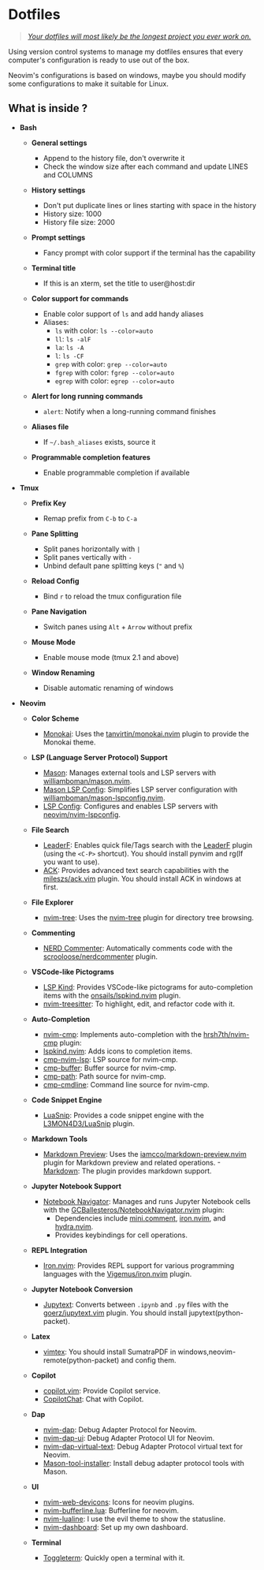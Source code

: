 # Dotfiles

> [*Your dotfiles will most likely be the longest project you ever work on.*](https://www.anishathalye.com/2014/08/03/managing-your-dotfiles/)

Using version control systems to manage my dotfiles ensures that every computer's configuration is ready to use out of the box. 

Neovim's configurations is based on windows, maybe you should modify some configurations to make it suitable for Linux.

## What is inside ?

- **Bash**
    - **General settings**
      - Append to the history file, don't overwrite it
      - Check the window size after each command and update LINES and COLUMNS

    - **History settings**
      - Don't put duplicate lines or lines starting with space in the history
      - History size: 1000
      - History file size: 2000

    - **Prompt settings**
      - Fancy prompt with color support if the terminal has the capability

    - **Terminal title**
      - If this is an xterm, set the title to user@host:dir

    - **Color support for commands**
      - Enable color support of `ls` and add handy aliases
      - Aliases:
        - `ls` with color: `ls --color=auto`
        - `ll`: `ls -alF`
        - `la`: `ls -A`
        - `l`: `ls -CF`
        - `grep` with color: `grep --color=auto`
        - `fgrep` with color: `fgrep --color=auto`
        - `egrep` with color: `egrep --color=auto`

    - **Alert for long running commands**
      - `alert`: Notify when a long-running command finishes

    - **Aliases file**
      - If `~/.bash_aliases` exists, source it

    - **Programmable completion features**
      - Enable programmable completion if available

- **Tmux**
    - **Prefix Key**
      - Remap prefix from `C-b` to `C-a`

    - **Pane Splitting**
      - Split panes horizontally with `|`
      - Split panes vertically with `-`
      - Unbind default pane splitting keys (`"` and `%`)

    - **Reload Config**
      - Bind `r` to reload the tmux configuration file

    - **Pane Navigation**
      - Switch panes using `Alt` + `Arrow` without prefix

    - **Mouse Mode**
      - Enable mouse mode (tmux 2.1 and above)

    - **Window Renaming**
      - Disable automatic renaming of windows

- **Neovim**
    - **Color Scheme**
        - [Monokai](https://github.com/tanvirtin/monokai.nvim): Uses the [tanvirtin/monokai.nvim](https://github.com/tanvirtin/monokai.nvim) plugin to provide the Monokai theme.

    - **LSP (Language Server Protocol) Support**
        - [Mason](https://github.com/williamboman/mason.nvim): Manages external tools and LSP servers with [williamboman/mason.nvim](https://github.com/williamboman/mason.nvim).
        - [Mason LSP Config](https://github.com/williamboman/mason-lspconfig.nvim): Simplifies LSP server configuration with [williamboman/mason-lspconfig.nvim](https://github.com/williamboman/mason-lspconfig.nvim).
        - [LSP Config](https://github.com/neovim/nvim-lspconfig): Configures and enables LSP servers with [neovim/nvim-lspconfig](https://github.com/neovim/nvim-lspconfig).

    - **File Search**
        - [LeaderF](https://github.com/Yggdroot/LeaderF): Enables quick file/Tags search with the [LeaderF](https://github.com/Yggdroot/LeaderF) plugin (using the `<C-P>` shortcut). You should install pynvim and rg(If you want to use).
        - [ACK](https://github.com/mileszs/ack.vim): Provides advanced text search capabilities with the [mileszs/ack.vim](https://github.com/mileszs/ack.vim) plugin. You should install ACK in windows at first.

    - **File Explorer**
        - [nvim-tree](https://github.com/nvim-tree/nvim-tree.lua): Uses the [nvim-tree](https://github.com/nvim-tree/nvim-tree.lua) plugin for directory tree browsing.

    - **Commenting**
        - [NERD Commenter](https://github.com/preservim/nerdcommenter): Automatically comments code with the [scrooloose/nerdcommenter](https://github.com/preservim/nerdcommenter) plugin.

    - **VSCode-like Pictograms**
        - [LSP Kind](https://github.com/onsails/lspkind.nvim): Provides VSCode-like pictograms for auto-completion items with the [onsails/lspkind.nvim](https://github.com/onsails/lspkind.nvim) plugin.
        - [nvim-treesitter](https://github.com/nvim-treesitter/nvim-treesitter): To highlight, edit, and refactor code with it.

    - **Auto-Completion**
        - [nvim-cmp](https://github.com/hrsh7th/nvim-cmp): Implements auto-completion with the [hrsh7th/nvim-cmp](https://github.com/hrsh7th/nvim-cmp) plugin:
        - [lspkind.nvim](https://github.com/onsails/lspkind.nvim): Adds icons to completion items.
        - [cmp-nvim-lsp](https://github.com/hrsh7th/cmp-nvim-lsp): LSP source for nvim-cmp.
        - [cmp-buffer](https://github.com/hrsh7th/cmp-buffer): Buffer source for nvim-cmp.
        - [cmp-path](https://github.com/hrsh7th/cmp-path): Path source for nvim-cmp.
        - [cmp-cmdline](https://github.com/hrsh7th/cmp-cmdline): Command line source for nvim-cmp.

    - **Code Snippet Engine**
        - [LuaSnip](https://github.com/L3MON4D3/LuaSnip): Provides a code snippet engine with the [L3MON4D3/LuaSnip](https://github.com/L3MON4D3/LuaSnip) plugin.

    - **Markdown Tools**
        - [Markdown Preview](https://github.com/iamcco/markdown-preview.nvim): Uses the [iamcco/markdown-preview.nvim](https://github.com/iamcco/markdown-preview.nvim) plugin for Markdown preview and related operations.
        -[Markdown](https://github.com/preservim/vim-markdown): The plugin provides markdown support.

    - **Jupyter Notebook Support**
        - [Notebook Navigator](https://github.com/GCBallesteros/NotebookNavigator.nvim): Manages and runs Jupyter Notebook cells with the [GCBallesteros/NotebookNavigator.nvim](https://github.com/GCBallesteros/NotebookNavigator.nvim) plugin:
          - Dependencies include [mini.comment](https://github.com/echasnovski/mini.comment), [iron.nvim](https://github.com/echasnovski/mini.comment), and [hydra.nvim](https://github.com/anuvyklack/hydra.nvim).
          - Provides keybindings for cell operations.

    - **REPL Integration**
        - [Iron.nvim](https://github.com/Vigemus/iron.nvim): Provides REPL support for various programming languages with the [Vigemus/iron.nvim](https://github.com/Vigemus/iron.nvim) plugin.

    - **Jupyter Notebook Conversion**
        - [Jupytext](https://github.com/GCBallesteros/jupytext.nvim): Converts between `.ipynb` and `.py` files with the [goerz/jupytext.vim](https://github.com/GCBallesteros/jupytext.nvim) plugin. You should install jupytext(python-packet).

    - **Latex**
        - [vimtex](https://github.com/lervag/vimtex): You should install SumatraPDF in windows,neovim-remote(python-packet) and config them. 

    - **Copilot**
        - [copilot.vim](https://github.com/github/copilot.vim): Provide Copilot service.
        - [CopilotChat](https://github.com/CopilotC-Nvim/CopilotChat.nvim): Chat with Copilot.

    - **Dap**
        - [nvim-dap](https://github.com/mfussenegger/nvim-dap): Debug Adapter Protocol for Neovim.
        - [nvim-dap-ui](https://github.com/rcarriga/nvim-dap-ui): Debug Adapter Protocol UI for Neovim.
        - [nvim-dap-virtual-text](https://github.com/theHamsta/nvim-dap-virtual-text): Debug Adapter Protocol virtual text for Neovim.
        - [Mason-tool-installer](https://github.com/WhoIsSethDaniel/mason-tool-installer.nvim): Install debug adapter protocol tools with Mason.
    
    - **UI**
        - [nvim-web-devicons](https://github.com/nvim-tree/nvim-web-devicons): Icons for neovim plugins.
        - [nvim-bufferline.lua](https://github.com/girishji/bufline.vim): Bufferline for neovim.
        - [nvim-lualine](https://github.com/nvim-lualine/lualine.nvim): I use the evil theme to show the statusline.
        - [nvim-dashboard](https://github.com/nvimdev/dashboard-nvim): Set up my own dashboard.
    - **Terminal**
        - [Toggleterm](https://github.com/akinsho/toggleterm.nvim): Quickly open a terminal with it.
